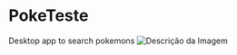 # PokeTeste
Desktop app to search pokemons
![Descrição da Imagem]([https://raw.githubusercontent.com/kaiodeodato/PokeTeste/3bfd9483981c0a512344a41f2bd0e72daaa7f32d/Captura%20de%20ecr%C3%A3%202023-11-18%20184258.png?token=A3REYN6CT2TZUCWINZ4ISQ3FLEDEK)

